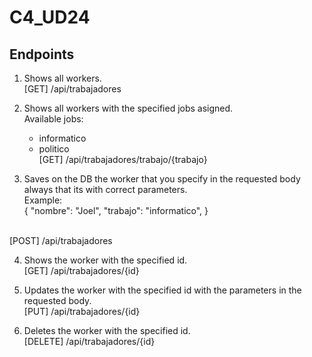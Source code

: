 # C4_UD24

<h2>Endpoints</h2>

1) Shows all workers.<br>
[GET] /api/trabajadores<br>

2) Shows all workers with the specified jobs asigned.<br>
  Available jobs:
    - informatico
    - politico<br>
[GET] /api/trabajadores/trabajo/{trabajo}<br>

3) Saves on the DB the worker that you specify in the requested body always that its with correct parameters.<br>
  Example:<br>
    {
        "nombre": "Joel",
        "trabajo": "informatico",
    }
<br>
[POST] /api/trabajadores<br>

4) Shows the worker with the specified id.<br>
[GET] /api/trabajadores/{id}<br>

5) Updates the worker with the specified id with the parameters in the requested body.<br>
[PUT] /api/trabajadores/{id}<br>

6) Deletes the worker with the specified id.<br>
[DELETE] /api/trabajadores/{id}<br>
